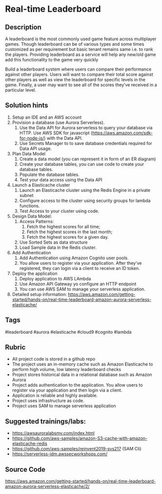 # Real-time Leaderboard

## Description
A leaderboard is the most commonly used game feature across multiplayer games. Though leaderboard can be of various types and some times customized as per requirement but basic tenant remains same i.e. to rank the players. Providing leaderboard as a service will help any new/old game add this functionality to the game very quickly

Build a leaderboard system where users can compare their performance against other players. Users will want to compare their total score against other players as well as view the leaderboard for specific levels in the game. Finally, a user may want to see all of the scores they’ve received in a particular level.

## Solution hints

1. Setup an IDE and an AWS account
2. Provision a database (use Aurora Serverless). 
    1. Use the Data API for Aurora serverless to query your database via HTTP. Use AWS SDK for javascript (https://aws.amazon.com/sdk-for-node-js/) with the Data API.
    2. Use Secrets Manager to to save database credentials required for Data API usage.
3. Plan Data Model
    1. Create a data model (you can represent it in form of an ER diagram)
    2. Create your database tables, you can use code to create your database tables. 
    3. Populate the database tables.
    4. Test your data access using the Data API
4. Launch a Elasticache cluster
    1. Launch an Elasticache cluster using the Redis Engine in a private subnet
    2. Configure access to the cluster using security groups for lambda functions.
    3. Test Access to your cluster using code.
5. Design Data Model:
    1. Access Patterns:
        1. Fetch the highest scores for all time;
        2. Fetch the highest scores in the last month;
        3. Fetch the highest scores for a given day.
    2. Use Sorted Sets as data structure
    3. Load Sample data in the Redis cluster.
6. Add Authentication
    1. Add Authentication using Amazon Cognito user pools.
    2. You allow users to register via your application. After they’ve registered, they can login via a client to receive an ID token.
7. Deploy the application
    1. Deploy application to AWS LAmbda
    2. Use Amazon API Gateway yo configure an HTTP endpoint
    3. You can use AWS SAM to manage your serverless application.
8. Detailed setup information: https://aws.amazon.com/getting-started/hands-on/real-time-leaderboard-amazon-aurora-serverless-elasticache/


## Tags
#leaderboard #aurora #elasticache #cloud9 #cognito #lambda

## Rubric

* All project code is stored in a github repo
* The project uses an in-memory cache such as Amazon Elasticache to perform high volume, low latency leaderboard checks
* Project stores historical data in a relational database such as Amazon Aurora
* Project adds authentication to the application. You allow users to register via your application and then login via a client.
* Application is reliable and highly available.
* Project uses infrastructure as code.
* Project uses SAM to manage serverless application


## Suggested trainings/labs:
* https://awsauroralabsmy.com/index.html
* https://github.com/aws-samples/amazon-S3-cache-with-amazon-elasticache-redis
* https://github.com/aws-samples/reinvent2019-svs217 (SAM Cli)
* https://serverless-idm.awssecworkshops.com/

## Source Code
https://aws.amazon.com/getting-started/hands-on/real-time-leaderboard-amazon-aurora-serverless-elasticache/2/
